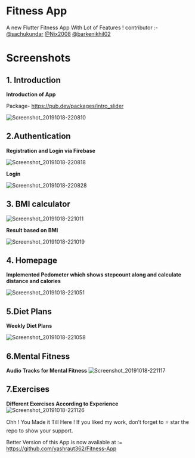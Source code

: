 # Fitness App

A new Flutter Fitness App With Lot of Features !
contributor :-
[@sachukundar](https://github.com/sachukundar)
[@Nix2008](https://github.com/Nix2008)
[@barkenikhil02](https://github.com/barkenikhil02)
# Screenshots
## 1. Introduction

**Introduction of App**

Package- https://pub.dev/packages/intro_slider

![Screenshot_20191018-220810](https://user-images.githubusercontent.com/37141368/67114063-a7264f80-f1f8-11e9-96c3-5c8eb42e6ae6.jpg)

## 2.Authentication

**Registration and Login via Firebase**

![Screenshot_20191018-220818](https://user-images.githubusercontent.com/37141368/67114953-b3aba780-f1fa-11e9-95a0-c42ce3aa3df4.jpg)

**Login**

![Screenshot_20191018-220828](https://user-images.githubusercontent.com/37141368/67115070-f79eac80-f1fa-11e9-91ee-9dc4ade2c573.jpg)

## 3. BMI calculator

![Screenshot_20191018-221011](https://user-images.githubusercontent.com/37141368/67115143-2583f100-f1fb-11e9-857e-3ce532149380.jpg)

**Result based on BMI**

![Screenshot_20191018-221019](https://user-images.githubusercontent.com/37141368/67115222-57955300-f1fb-11e9-8d3c-43c45d1502be.jpg)

## 4. Homepage
**Implemented Pedometer which shows stepcount along and calculate distance and calories**

![Screenshot_20191018-221051](https://user-images.githubusercontent.com/37141368/67115832-b4453d80-f1fc-11e9-9be2-8ef58ea1aee0.jpg)

## 5.Diet Plans
**Weekly Diet Plans**

![Screenshot_20191018-221058](https://user-images.githubusercontent.com/37141368/67116198-94624980-f1fd-11e9-9a62-99fc39e8aedd.jpg)


## 6.Mental Fitness
**Audio Tracks for Mental Fitness**
![Screenshot_20191018-221117](https://user-images.githubusercontent.com/37141368/67116367-e3a87a00-f1fd-11e9-96a9-172fa1333476.jpg)


## 7.Exercises
**Different Exercises According to Experience**
![Screenshot_20191018-221126](https://user-images.githubusercontent.com/37141368/67116495-20747100-f1fe-11e9-825a-fcb792e094b8.jpg)

Ohh ! You Made it Till Here ! 
If you liked my work, don’t forget to ⭐ star the repo to show your support.

Better Version of this App is now avaliable at := https://github.com/yashraut362/Fitness-App
